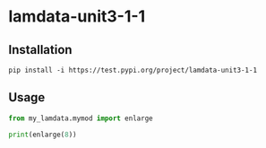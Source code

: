 # lamdata-unit3-1-1
## Installation
```
pip install -i https://test.pypi.org/project/lamdata-unit3-1-1
```


## Usage



```py
from my_lamdata.mymod import enlarge

print(enlarge(8))
```



